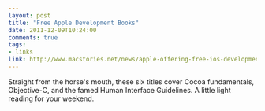```yaml
---
layout: post
title: "Free Apple Development Books"
date: 2011-12-09T10:24:00
comments: true
tags:
- links
link: http://www.macstories.net/news/apple-offering-free-ios-development-ibooks/
---
```

Straight from the horse's mouth, these six titles cover Cocoa fundamentals,
Objective-C, and the famed Human Interface Guidelines. A little light reading
for your weekend.
